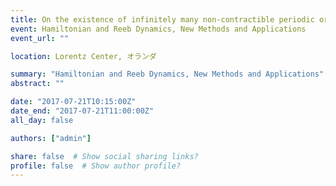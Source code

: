 ```yaml
---
title: On the existence of infinitely many non-contractible periodic orbits in Hamiltonian dynamics on closed symplectic manifolds
event: Hamiltonian and Reeb Dynamics, New Methods and Applications
event_url: ""

location: Lorentz Center, オランダ

summary: "Hamiltonian and Reeb Dynamics, New Methods and Applications"
abstract: ""

date: "2017-07-21T10:15:00Z"
date_end: "2017-07-21T11:00:00Z"
all_day: false

authors: ["admin"]

share: false  # Show social sharing links?
profile: false  # Show author profile?
---
```

